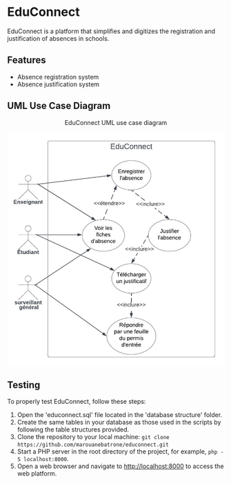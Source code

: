 # EduConnect
EduConnect is a platform that simplifies and digitizes the registration and justification of absences in schools.

## Features
- Absence registration system
- Absence justification system

## UML Use Case Diagram
<div align="center">
  <p style="text-align: center;">EduConnect UML use case diagram</p>
  <img src="styles/images/Use case Diagram.png" alt="use case diagram" style="display: block; margin: 0 auto;" />
</div>

## Testing
To properly test EduConnect, follow these steps:

1. Open the 'educonnect.sql' file located in the 'database structure' folder.
2. Create the same tables in your database as those used in the scripts by following the table structures provided.
3. Clone the repository to your local machine: `git clone https://github.com/marouanebatrone/educonnect.git`
4. Start a PHP server in the root directory of the project, for example, `php -S localhost:8000`.
5. Open a web browser and navigate to [http://localhost:8000](http://localhost:8000) to access the web platform.
